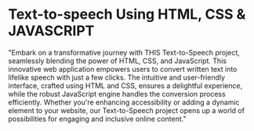 # Text-to-speech Using HTML, CSS & JAVASCRIPT

"Embark on a transformative journey with THIS Text-to-Speech project, seamlessly blending the power of HTML, CSS, and JavaScript. This innovative web application empowers users to convert written text into lifelike speech with just a few clicks. The intuitive and user-friendly interface, crafted using HTML and CSS, ensures a delightful experience, while the robust JavaScript engine handles the conversion process efficiently. Whether you're enhancing accessibility or adding a dynamic element to your website, our Text-to-Speech project opens up a world of possibilities for engaging and inclusive online content." 
 
